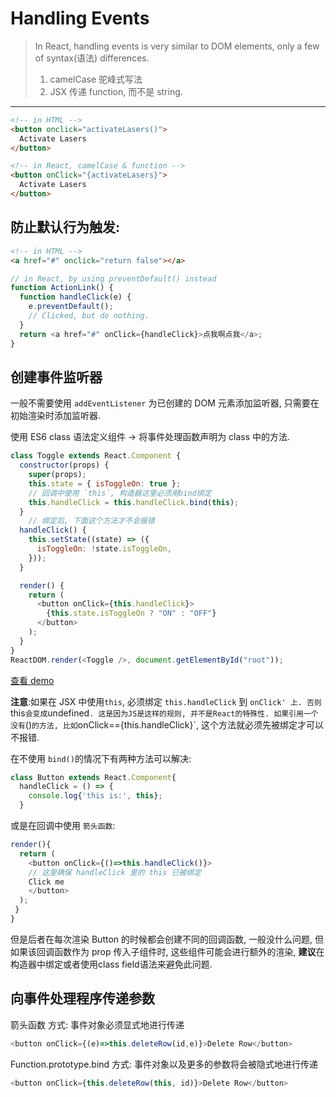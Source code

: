 # Handling Events

> In React, handling events is very similar to DOM elements, only a few of syntax(语法) differences.
>
> 1.  camelCase 驼峰式写法
> 2.  JSX 传递 function, 而不是 string.

---

```html
<!-- in HTML -->
<button onclick="activateLasers()">
  Activate Lasers
</button>

<!-- in React, camelCase & function -->
<button onClick="{activateLasers}">
  Activate Lasers
</button>
```

## 防止默认行为触发:

```html
<!-- in HTML -->
<a href="#" onclick="return false"></a>
```

```js
// in React, by using preventDefault() instead
function ActionLink() {
  function handleClick(e) {
    e.preventDefault();
    // Clicked, but do nothing.
  }
  return <a href="#" onClick={handleClick}>点我啊点我</a>;
}
```

## 创建事件监听器

一般不需要使用 `addEventListener` 为已创建的 DOM 元素添加监听器, 只需要在初始渲染时添加监听器.

使用 ES6 class 语法定义组件 -> 将事件处理函数声明为 class 中的方法.

```js
class Toggle extends React.Component {
  constructor(props) {
    super(props);
    this.state = { isToggleOn: true };
    // 回调中使用 `this`, 构造器这里必须用bind绑定
    this.handleClick = this.handleClick.bind(this);
  }
    // 绑定后, 下面这个方法才不会报错
  handleClick() {
    this.setState((state) => ({
      isToggleOn: !state.isToggleOn,
    }));
  }

  render() {
    return (
      <button onClick={this.handleClick}>
        {this.state.isToggleOn ? "ON" : "OFF"}
      </button>
    );
  }
}
ReactDOM.render(<Toggle />, document.getElementById("root"));
```

[查看 demo](http://cegitlab.hirain.net/asw/public-resource/tree/jiarui.li/react-demo/src/Toggle.js)

**注意**:如果在 JSX 中使用`this`, 必须绑定 `this.handleClick` 到 `onClick' 上. 否则`this`会变成`undefined`. 这是因为JS是这样的规则, 并不是React的特殊性. 如果引用一个没有`()`的方法, 比如`onClick=={this.handleClick}`, 这个方法就必须先被绑定才可以不报错.

在不使用 `bind()`的情况下有两种方法可以解决:

```js
class Button extends React.Component{
  handleClick = () => {
    console.log{'this is:', this};
  }
```

或是在回调中使用 `箭头函数`:

```js
render(){
  return (
    <button onClick={()=>this.handleClick()}>
    // 这里确保 handleClick 里的 this 已被绑定
    Click me
    </button>
  );
 }
}
```

但是后者在每次渲染 Button 的时候都会创建不同的回调函数, 一般没什么问题, 但如果该回调函数作为 prop 传入子组件时, 这些组件可能会进行额外的渲染, **建议**在构造器中绑定或者使用class field语法来避免此问题.

## 向事件处理程序传递参数

箭头函数 方式:
事件对象必须显式地进行传递

```js
<button onClick={(e)=>this.deleteRow(id,e)}>Delete Row</button>
```

Function.prototype.bind 方式:
事件对象以及更多的参数将会被隐式地进行传递

```js
<button onClick={this.deleteRow(this, id)}>Delete Row</button>
```

